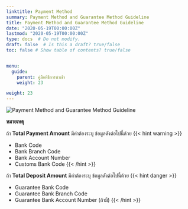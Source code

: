 ```yaml
---
linktitle: Payment Method
summary: Payment Method and Guarantee Method Guideline
title: Payment Method and Guarantee Method Guideline
date: "2020-05-19T00:00:00Z"
lastmod: "2020-05-19T00:00:00Z"
type: docs  # Do not modify.
draft: false  # Is this a draft? true/false
toc: false # Show table of contents? true/false


menu:
  guide:
    parent: คู่มือพิธีการนำเข้า 
    weight: 23

weight: 23
---
```



![Payment Method and Guarantee Method Guideline](https://github.com/yosarawut/WorkingArea/raw/master/KnowledgeCenter/img/Payment-Method.png)

**หมายเหตุ**

ถ้า **Total Payment Amount**  มีค่าต้องระบุ ข้อมูลดังต่อไปนี้ด้วย
{{< hint warning >}}
- Bank Code	
- Bank Branch Code
- Bank Account Number
- Customs Bank Code
{{< /hint >}}	

ถ้า **Total Deposit Amount** มีค่าต้องระบุ ข้อมูลดังต่อไปนี้ด้วย
{{< hint danger >}}
- Guarantee Bank Code
- Guarantee Bank Branch Code
- Guarantee Bank Account Number (ถ้ามี)
{{< /hint >}}